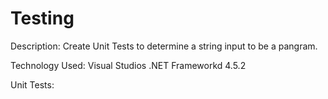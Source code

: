 # Testing

Description:
Create Unit Tests to determine a string input to be a pangram. 

Technology Used:
Visual Studios
.NET Frameworkd 4.5.2

Unit Tests:

